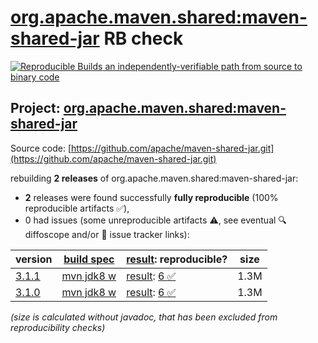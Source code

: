 [org.apache.maven.shared:maven-shared-jar](https://central.sonatype.com/artifact/org.apache.maven.shared/maven-shared-jar/versions) RB check
=======

[![Reproducible Builds](https://reproducible-builds.org/images/logos/rb.svg) an independently-verifiable path from source to binary code](https://reproducible-builds.org/)

## Project: [org.apache.maven.shared:maven-shared-jar](https://central.sonatype.com/artifact/org.apache.maven.shared/maven-shared-jar/versions)

Source code: [https://github.com/apache/maven-shared-jar.git](https://github.com/apache/maven-shared-jar.git)

rebuilding **2 releases** of org.apache.maven.shared:maven-shared-jar:
- **2** releases were found successfully **fully reproducible** (100% reproducible artifacts :white_check_mark:),
- 0 had issues (some unreproducible artifacts :warning:, see eventual :mag: diffoscope and/or :memo: issue tracker links):

| version | [build spec](/BUILDSPEC.md) | [result](https://reproducible-builds.org/docs/jvm/): reproducible? | size |
| -- | --------- | ------ | -- |
| [3.1.1](https://central.sonatype.com/artifact/org.apache.maven.shared/maven-shared-jar/3.1.1/pom) | [mvn jdk8 w](maven-shared-jar-3.1.1.buildspec) | [result](maven-shared-jar-3.1.1.buildinfo): [6 :white_check_mark: ](maven-shared-jar-3.1.1.buildcompare) | 1.3M |
| [3.1.0](https://central.sonatype.com/artifact/org.apache.maven.shared/maven-shared-jar/3.1.0/pom) | [mvn jdk8 w](maven-shared-jar-3.1.0.buildspec) | [result](maven-shared-jar-3.1.0.buildinfo): [6 :white_check_mark: ](maven-shared-jar-3.1.0.buildcompare) | 1.3M |

<i>(size is calculated without javadoc, that has been excluded from reproducibility checks)</i>
